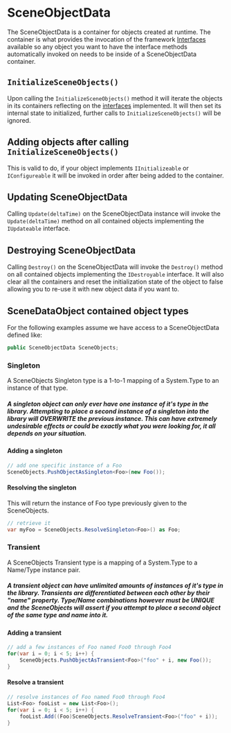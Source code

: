 # SceneObjectData

The SceneObjectData is a container for objects created at runtime.  The container is what provides the invocation of the framework [Interfaces](Interfaces.md) available so any object you want to have the interface methods automatically invoked on needs to be inside of a SceneObjectData container.  

##  `InitializeSceneObjects()`

Upon calling the `InitializeSceneObjects()` method it will iterate the objects in its containers reflecting on the [interfaces](Interfaces.md) implemented.  It will then set its internal state to initialized, further calls to `InitializeSceneObjects()` will be ignored.

## Adding objects after calling `InitializeSceneObjects()`

This is valid to do, if your object implements `IInitializeable` or `IConfigureable` it will be invoked in order after being added to the container.

## Updating SceneObjectData

Calling `Update(deltaTime)` on the SceneObjectData instance will invoke the `Update(deltaTime)` method on all contained objects implementing the `IUpdateable` interface.

## Destroying SceneObjectData

Calling `Destroy()` on the SceneObjectData will invoke the `Destroy()` method on all contained objects implementing the `IDestroyable` interface.  It will also clear all the containers and reset the initialization state of the object to false allowing you to re-use it with new object data if you want to.

## SceneDataObject contained object types

For the following examples assume we have access to a SceneObjectData defined like:
```csharp
public SceneObjectData SceneObjects;
```

### Singleton

A SceneObjects Singleton type is a 1-to-1 mapping of a System.Type to an instance of that type.  

##### A singleton object can only ever have one instance of it's type in the library.  Attempting to place a second instance of a singleton into the library will OVERWRITE the previous instance.  This can have extremely undesirable effects or could be exactly what you were looking for, it all depends on your situation.

#### Adding a singleton
```csharp
// add one specific instance of a Foo
SceneObjects.PushObjectAsSingleton<Foo>(new Foo());
```

#### Resolving the singleton
This will return the instance of Foo type previously given to the SceneObjects.
```csharp
// retrieve it
var myFoo = SceneObjects.ResolveSingleton<Foo>() as Foo;
```

### Transient

A SceneObjects Transient type is a mapping of a System.Type to a Name/Type instance pair.

##### A transient object can have unlimited amounts of instances of it's type in the library.  Transients are differentiated between each other by their "name" property.  Type/Name combinations however must be UNIQUE and the SceneObjects will assert if you attempt to place a second object of the same type and name into it.

#### Adding a transient
```csharp
// add a few instances of Foo named Foo0 through Foo4
for(var i = 0; i < 5; i++) {
	SceneObjects.PushObjectAsTransient<Foo>("foo" + i, new Foo());
}
```

#### Resolve a transient
```csharp
// resolve instances of Foo named Foo0 through Foo4
List<Foo> fooList = new List<Foo>();
for(var i = 0; i < 5; i++) {
	fooList.Add((Foo)SceneObjects.ResolveTransient<Foo>("foo" + i));
}
```

